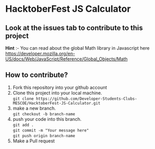 # HacktoberFest JS Calculator
## Look at the issues tab to contribute to this project

**Hint** :- You can read about the global Math library in Javascript here https://developer.mozilla.org/en-US/docs/Web/JavaScript/Reference/Global_Objects/Math




## How to contribute?

1. Fork this repository into your github account
2. Clone this project into your local machine.<br/> `git clone https://github.com/Developer-Students-Clubs-MESCOE/HacktoberFest-JS-Calculator.git`
3. make a new branch.<br/> `git checkout -b branch-name`
4. push your code into this branch.<br/>
   `git add .`<br/>
   `git commit -m "Your message here"`<br/>
   `git push origin branch-name`
5. Make a Pull request
